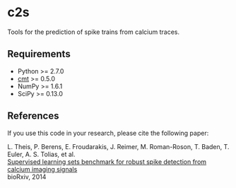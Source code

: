 # c2s

Tools for the prediction of spike trains from calcium traces.

## Requirements

* Python >= 2.7.0
* [cmt](https://github.com/lucastheis/cmt) >= 0.5.0
* NumPy >= 1.6.1
* SciPy >= 0.13.0

## References

If you use this code in your research, please cite the following paper:

L. Theis, P. Berens, E. Froudarakis, J. Reimer, M. Roman-Roson, T. Baden, T. Euler, A. S. Tolias, et al.  
[Supervised learning sets benchmark for robust spike detection from calcium imaging signals](http://bethgelab.org/publications/127/)  
bioRxiv, 2014
